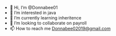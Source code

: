 - 👋 Hi, I’m @Donnabee01
- 👀 I’m interested in java
- 🌱 I’m currently learning inheritence
- 💞️ I’m looking to collaborate on payroll
- 📫 How to reach me Donnabee02019@gmail.com 

<!---
Donnabee01/Donnabee01 is a ✨ special ✨ repository because its `README.md` (this file) appears on your GitHub profile.
You can click the Preview link to take a look at your changes.
--->
